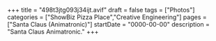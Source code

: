 +++
title = "498t3jtg093j34ijt.avif"
draft = false
tags = ["Photos"]
categories = ["ShowBiz Pizza Place","Creative Engineering"]
pages = ["Santa Claus (Animatronic)"]
startDate = "0000-00-00"
description = "Santa Claus Animatronic."
+++
